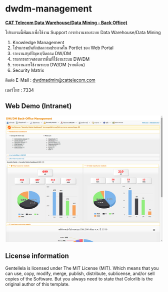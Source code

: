 # dwdm-management
**[CAT Telecom Data Warehouse/Data Mining - Back Office)](http://dw-webreport.cattelecom.com/dwdm-management/)**

โปรแกรมนี้พัฒนาเพื่อใช้งาน Support การทำงานของระบบ Data Warehouse/Data Mining
1.  Knowledge Management
2.  โปรแกรมบันทึกข้อความประกาศใน Portlet ของ Web Portal
3.  รายงานสรุปปัญหา/ติดตาม DW/DM
4.  รายการตรวจสอบการพื้นที่ใช้งานระบบ DW/DM
5.  รายงานการใช้งานระบบ DW/DM (รายเดือน)
6.  Security Matrix

 ติดต่อ 
  E-Mail : dwdmadmin@cattelecom.com 

 เบอร์โทร : 7334
  
## Web Demo (Intranet)
![DW/DM](https://github.com/CATtelecomProjects/dwdm-management/raw/master/images/Site.png?raw=true "DW/DM Browser Preview")


## License information
Gentellela is licensed under The MIT License (MIT). Which means that you can use, copy, modify, merge, publish, distribute, sublicense, and/or sell copies of the Software. But you always need to state that Colorlib is the original author of this template.